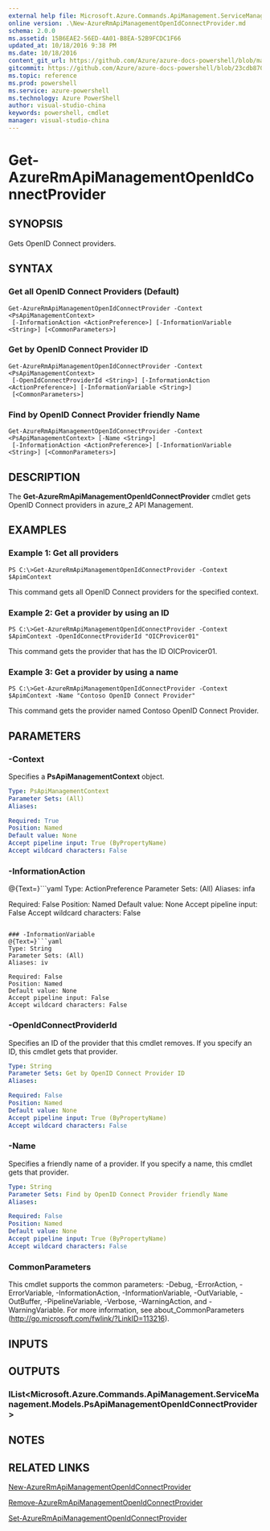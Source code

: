 ```yaml
---
external help file: Microsoft.Azure.Commands.ApiManagement.ServiceManagement.dll-Help.xml
online version: .\New-AzureRmApiManagementOpenIdConnectProvider.md
schema: 2.0.0
ms.assetid: 15B6EAE2-56ED-4A01-B8EA-52B9FCDC1F66
updated_at: 10/18/2016 9:38 PM
ms.date: 10/18/2016
content_git_url: https://github.com/Azure/azure-docs-powershell/blob/master/azureps-cmdlets-docs/ResourceManager/Microsoft.Azure.Commands.ApiManagement.ServiceManagement/v1.1.4/Get-AzureRmApiManagementOpenIdConnectProvider.md
gitcommit: https://github.com/Azure/azure-docs-powershell/blob/23cdb8705d4ab9807c0e21b238f3b134a7d49c7d/azureps-cmdlets-docs/ResourceManager/Microsoft.Azure.Commands.ApiManagement.ServiceManagement/v1.1.4/Get-AzureRmApiManagementOpenIdConnectProvider.md
ms.topic: reference
ms.prod: powershell
ms.service: azure-powershell
ms.technology: Azure PowerShell
author: visual-studio-china
keywords: powershell, cmdlet
manager: visual-studio-china
---
```


# Get-AzureRmApiManagementOpenIdConnectProvider

## SYNOPSIS
Gets OpenID Connect providers.

## SYNTAX

### Get all OpenID Connect Providers (Default)
```
Get-AzureRmApiManagementOpenIdConnectProvider -Context <PsApiManagementContext>
 [-InformationAction <ActionPreference>] [-InformationVariable <String>] [<CommonParameters>]
```

### Get by OpenID Connect Provider ID
```
Get-AzureRmApiManagementOpenIdConnectProvider -Context <PsApiManagementContext>
 [-OpenIdConnectProviderId <String>] [-InformationAction <ActionPreference>] [-InformationVariable <String>]
 [<CommonParameters>]
```

### Find by OpenID Connect Provider friendly Name
```
Get-AzureRmApiManagementOpenIdConnectProvider -Context <PsApiManagementContext> [-Name <String>]
 [-InformationAction <ActionPreference>] [-InformationVariable <String>] [<CommonParameters>]
```

## DESCRIPTION
The **Get-AzureRmApiManagementOpenIdConnectProvider** cmdlet gets OpenID Connect providers in azure_2 API Management.

## EXAMPLES

### Example 1: Get all providers
```
PS C:\>Get-AzureRmApiManagementOpenIdConnectProvider -Context $ApimContext
```

This command gets all OpenID Connect providers for the specified context.

### Example 2: Get a provider by using an ID
```
PS C:\>Get-AzureRmApiManagementOpenIdConnectProvider -Context $ApimContext -OpenIdConnectProviderId "OICProvicer01"
```

This command gets the provider that has the ID OICProvicer01.

### Example 3: Get a provider by using a name
```
PS C:\>Get-AzureRmApiManagementOpenIdConnectProvider -Context $ApimContext -Name "Contoso OpenID Connect Provider"
```

This command gets the provider named Contoso OpenID Connect Provider.

## PARAMETERS

### -Context
Specifies a **PsApiManagementContext** object.

```yaml
Type: PsApiManagementContext
Parameter Sets: (All)
Aliases: 

Required: True
Position: Named
Default value: None
Accept pipeline input: True (ByPropertyName)
Accept wildcard characters: False
```

### -InformationAction
@{Text=}```yaml
Type: ActionPreference
Parameter Sets: (All)
Aliases: infa

Required: False
Position: Named
Default value: None
Accept pipeline input: False
Accept wildcard characters: False
```

### -InformationVariable
@{Text=}```yaml
Type: String
Parameter Sets: (All)
Aliases: iv

Required: False
Position: Named
Default value: None
Accept pipeline input: False
Accept wildcard characters: False
```

### -OpenIdConnectProviderId
Specifies an ID of the provider that this cmdlet removes.
If you specify an ID, this cmdlet gets that provider.

```yaml
Type: String
Parameter Sets: Get by OpenID Connect Provider ID
Aliases: 

Required: False
Position: Named
Default value: None
Accept pipeline input: True (ByPropertyName)
Accept wildcard characters: False
```

### -Name
Specifies a friendly name of a provider.
If you specify a name, this cmdlet gets that provider.

```yaml
Type: String
Parameter Sets: Find by OpenID Connect Provider friendly Name
Aliases: 

Required: False
Position: Named
Default value: None
Accept pipeline input: True (ByPropertyName)
Accept wildcard characters: False
```

### CommonParameters
This cmdlet supports the common parameters: -Debug, -ErrorAction, -ErrorVariable, -InformationAction, -InformationVariable, -OutVariable, -OutBuffer, -PipelineVariable, -Verbose, -WarningAction, and -WarningVariable. For more information, see about_CommonParameters (http://go.microsoft.com/fwlink/?LinkID=113216).

## INPUTS

## OUTPUTS

### IList<Microsoft.Azure.Commands.ApiManagement.ServiceManagement.Models.PsApiManagementOpenIdConnectProvider>

## NOTES

## RELATED LINKS

[New-AzureRmApiManagementOpenIdConnectProvider](.\New-AzureRmApiManagementOpenIdConnectProvider.md)

[Remove-AzureRmApiManagementOpenIdConnectProvider](.\Remove-AzureRmApiManagementOpenIdConnectProvider.md)

[Set-AzureRmApiManagementOpenIdConnectProvider](.\Set-AzureRmApiManagementOpenIdConnectProvider.md)


